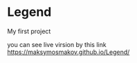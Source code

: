 # Legend
My first project

you can see live virsion by this link 
https://maksymosmakov.github.io/Legend/
